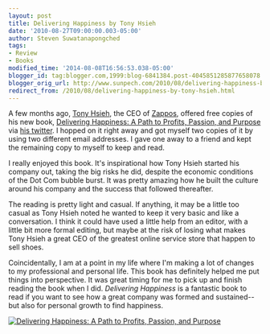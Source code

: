 ```yaml
---
layout: post
title: Delivering Happiness by Tony Hsieh
date: '2010-08-27T09:00:00.003-05:00'
author: Steven Suwatanapongched
tags:
- Review
- Books
modified_time: '2014-08-08T16:56:53.038-05:00'
blogger_id: tag:blogger.com,1999:blog-6841384.post-4045851285877658078
blogger_orig_url: http://www.sunpech.com/2010/08/delivering-happiness-by-tony-hsieh.html
redirect_from: /2010/08/delivering-happiness-by-tony-hsieh.html
---
```


A few months ago, <a href="http://en.wikipedia.org/wiki/Tony_Hsieh">Tony Hsieh</a>, the CEO of <a href="http://www.zappos.com/">Zappos</a>, offered free copies of his new book, <a href="http://www.amazon.com/Delivering-Happiness-Profits-Passion-Purpose/dp/0446563048?ie=UTF8&amp;tag=sunpech-20&amp;link_code=btl&amp;camp=213689&amp;creative=392969" target="_blank">Delivering Happiness: A Path to Profits, Passion, and Purpose</a><img alt="" border="0" height="1" src="http://www.assoc-amazon.com/e/ir?t=sunpech-20&amp;l=btl&amp;camp=213689&amp;creative=392969&amp;o=1&amp;a=0446563048" style="border: none !important; margin: 0px !important; padding: 0px !important;" width="1" /> via <a href="http://twitter.com/ZAPPOS">his twitter</a>.  I hopped on it right away and got myself two copies of it by using two different email addresses.  I gave one away to a friend and kept the remaining copy to myself to keep and read.

I really enjoyed this book.  It's inspirational how Tony Hsieh started his company out, taking the big risks he did, despite the economic conditions of the Dot Com bubble burst.  It was pretty amazing how he built the culture around his company and the success that followed thereafter.

The reading is pretty light and casual.  If anything, it may be a little too casual as Tony Hsieh noted he wanted to keep it very basic and like a conversation.  I think it could have used a little help from an editor, with a little bit more formal editing, but maybe at the risk of losing what makes Tony Hsieh a great CEO of the greatest online service store that happen to sell shoes.

Coincidentally, I am at a point in my life where I'm making a lot of changes to my professional and personal life.  This book has definitely helped me put things into perspective.  It was great timing for me to pick up and finish reading the book when I did.  <i>Delivering Happiness</i> is a fantastic book to read if you want to see how a great company was formed and sustained-- but also for personal growth to find happiness.

<a href="http://www.amazon.com/Delivering-Happiness-Profits-Passion-Purpose/dp/0446563048?ie=UTF8&amp;tag=sunpech-20&amp;link_code=bil&amp;camp=213689&amp;creative=392969"  target="_blank"><img alt="Delivering Happiness: A Path to Profits, Passion, and Purpose" src="http://ws-na.amazon-adsystem.com/widgets/q?MarketPlace=US&amp;ServiceVersion=20070822&amp;ID=AsinImage&amp;WS=1&amp;Format=_SL160_&amp;ASIN=0446563048&amp;tag=sunpech-20" /></a>